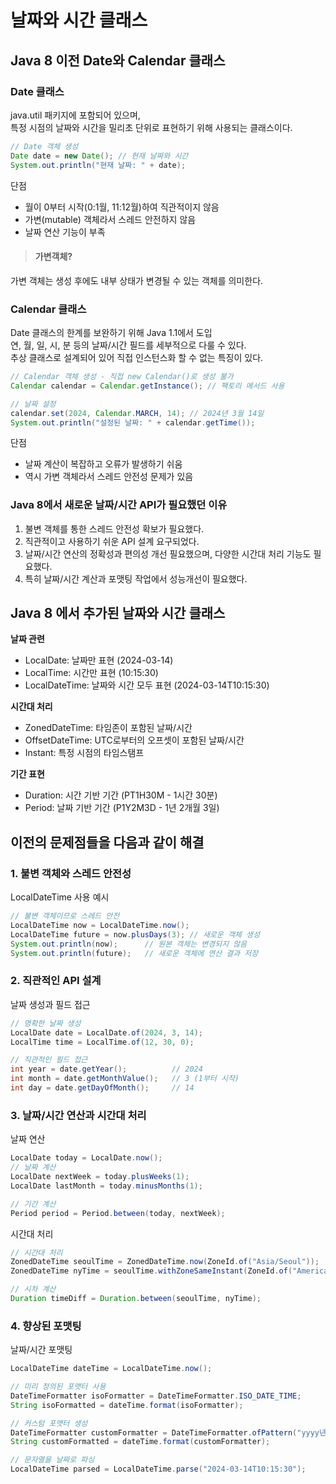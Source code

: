 # 날짜와 시간 클래스

## Java 8 이전 Date와 Calendar 클래스

### Date 클래스
java.util 패키지에 포함되어 있으며, <br>
특정 시점의 날짜와 시간을 밀리초 단위로 표현하기 위해 사용되는 클래스이다.
```java
// Date 객체 생성
Date date = new Date(); // 현재 날짜와 시간
System.out.println("현재 날짜: " + date);
```
단점
+ 월이 0부터 시작(0:1월, 11:12월)하여 직관적이지 않음
+ 가변(mutable) 객체라서 스레드 안전하지 않음
+ 날짜 연산 기능이 부족

> #### 가변객체?
가변 객체는 생성 후에도 내부 상태가 변경될 수 있는 객체를 의미한다.

### Calendar 클래스
Date 클래스의 한계를 보완하기 위해 Java 1.1에서 도입 <br>
연, 월, 일, 시, 분 등의 날짜/시간 필드를 세부적으로 다룰 수 있다. <br>
추상 클래스로 설계되어 있어 직접 인스턴스화 할 수 없는 특징이 있다.
```java
// Calendar 객체 생성 - 직접 new Calendar()로 생성 불가
Calendar calendar = Calendar.getInstance(); // 팩토리 메서드 사용

// 날짜 설정
calendar.set(2024, Calendar.MARCH, 14); // 2024년 3월 14일
System.out.println("설정된 날짜: " + calendar.getTime());
```
단점
+ 날짜 계산이 복잡하고 오류가 발생하기 쉬움
+ 역시 가변 객체라서 스레드 안전성 문제가 있음

### Java 8에서 새로운 날짜/시간 API가 필요했던 이유
1. 불변 객체를 통한 스레드 안전성 확보가 필요했다.
2. 직관적이고 사용하기 쉬운 API 설계 요구되었다.
3. 날짜/시간 연산의 정확성과 편의성 개선 필요했으며, 다양한 시간대 처리 기능도 필요했다.
4. 특히 날짜/시간 계산과 포맷팅 작업에서 성능개선이 필요했다.

## Java 8 에서 추가된 날짜와 시간 클래스

**날짜 관련**
+ LocalDate: 날짜만 표현 (2024-03-14)
+ LocalTime: 시간만 표현 (10:15:30)
+ LocalDateTime: 날짜와 시간 모두 표현 (2024-03-14T10:15:30)

**시간대 처리**
+ ZonedDateTime: 타임존이 포함된 날짜/시간
+ OffsetDateTime: UTC로부터의 오프셋이 포함된 날짜/시간
+ Instant: 특정 시점의 타임스탬프

**기간 표현**
+ Duration: 시간 기반 기간 (PT1H30M - 1시간 30분)
+ Period: 날짜 기반 기간 (P1Y2M3D - 1년 2개월 3일)

## 이전의 문제점들을 다음과 같이 해결

### 1. 불변 객체와 스레드 안전성
LocalDateTime 사용 예시
```java
// 불변 객체이므로 스레드 안전
LocalDateTime now = LocalDateTime.now();
LocalDateTime future = now.plusDays(3); // 새로운 객체 생성
System.out.println(now);      // 원본 객체는 변경되지 않음
System.out.println(future);   // 새로운 객체에 연산 결과 저장
```

### 2. 직관적인 API 설계
날짜 생성과 필드 접근
```java
// 명확한 날짜 생성
LocalDate date = LocalDate.of(2024, 3, 14);
LocalTime time = LocalTime.of(12, 30, 0);

// 직관적인 필드 접근
int year = date.getYear();          // 2024
int month = date.getMonthValue();   // 3 (1부터 시작)
int day = date.getDayOfMonth();     // 14
```

### 3. 날짜/시간 연산과 시간대 처리
날짜 연산
```java
LocalDate today = LocalDate.now();
// 날짜 계산
LocalDate nextWeek = today.plusWeeks(1);
LocalDate lastMonth = today.minusMonths(1);

// 기간 계산
Period period = Period.between(today, nextWeek);
```

시간대 처리
```java
// 시간대 처리
ZonedDateTime seoulTime = ZonedDateTime.now(ZoneId.of("Asia/Seoul"));
ZonedDateTime nyTime = seoulTime.withZoneSameInstant(ZoneId.of("America/New_York"));

// 시차 계산
Duration timeDiff = Duration.between(seoulTime, nyTime);
```

### 4. 향상된 포맷팅
날짜/시간 포맷팅
```java
LocalDateTime dateTime = LocalDateTime.now();

// 미리 정의된 포맷터 사용
DateTimeFormatter isoFormatter = DateTimeFormatter.ISO_DATE_TIME;
String isoFormatted = dateTime.format(isoFormatter);

// 커스텀 포맷터 생성
DateTimeFormatter customFormatter = DateTimeFormatter.ofPattern("yyyy년 MM월 dd일 HH시 mm분");
String customFormatted = dateTime.format(customFormatter);

// 문자열을 날짜로 파싱
LocalDateTime parsed = LocalDateTime.parse("2024-03-14T10:15:30");
```
